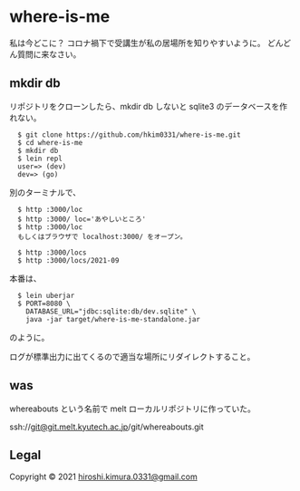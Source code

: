 # where-is-me

私は今どこに？
コロナ禍下で受講生が私の居場所を知りやすいように。
どんどん質問に来なさい。

## mkdir db

リポジトリをクローンしたら、mkdir db しないと sqlite3 のデータベースを作れない。

```shell
  $ git clone https://github.com/hkim0331/where-is-me.git
  $ cd where-is-me
  $ mkdir db
  $ lein repl
  user=> (dev)
  dev=> (go)
```

別のターミナルで、

```shell
  $ http :3000/loc
  $ http :3000/ loc='あやしいところ'
  $ http :3000/loc
  もしくはブラウザで localhost:3000/ をオープン。

  $ http :3000/locs
  $ http :3000/locs/2021-09
```
本番は、

```shell
  $ lein uberjar
  $ PORT=8080 \
    DATABASE_URL="jdbc:sqlite:db/dev.sqlite" \
    java -jar target/where-is-me-standalone.jar
```
のように。

ログが標準出力に出てくるので適当な場所にリダイレクトすること。

## was

whereabouts という名前で melt ローカルリポジトリに作っていた。

ssh://git@git.melt.kyutech.ac.jp/git/whereabouts.git

## Legal

Copyright © 2021 hiroshi.kimura.0331@gmail.com


